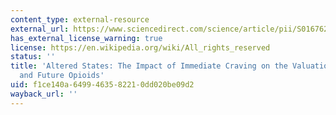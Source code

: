 ```yaml
---
content_type: external-resource
external_url: https://www.sciencedirect.com/science/article/pii/S0167629607000057?via%3Dihub
has_external_license_warning: true
license: https://en.wikipedia.org/wiki/All_rights_reserved
status: ''
title: 'Altered States: The Impact of Immediate Craving on the Valuation of Current
  and Future Opioids'
uid: f1ce140a-6499-4635-8221-0dd020be09d2
wayback_url: ''
---
```

